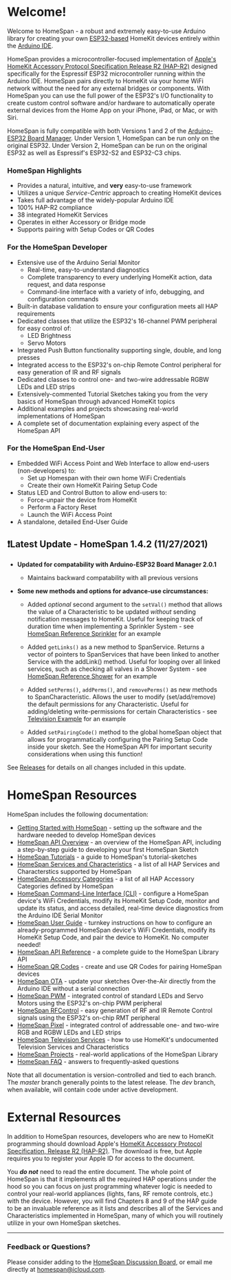 # Welcome!

Welcome to HomeSpan - a robust and extremely easy-to-use Arduino library for creating your own [ESP32-based](https://www.espressif.com/en/products/modules/esp32) HomeKit devices entirely within the [Arduino IDE](http://www.arduino.cc).

HomeSpan provides a microcontroller-focused implementation of [Apple's HomeKit Accessory Protocol Specification Release R2 (HAP-R2)](https://developer.apple.com/homekit/specification/) designed specifically for the Espressif ESP32 microcontroller running within the Arduino IDE.  HomeSpan pairs directly to HomeKit via your home WiFi network without the need for any external bridges or components.  With HomeSpan you can use the full power of the ESP32's I/O functionality to create custom control software and/or hardware to automatically operate external devices from the Home App on your iPhone, iPad, or Mac, or with Siri.

HomeSpan is fully compatible with both Versions 1 and 2 of the [Arduino-ESP32 Board Manager](https://github.com/espressif/arduino-esp32).  Under Version 1, HomeSpan can be run only on the original ESP32.  Under Version 2, HomeSpan can be run on the original ESP32 as well as Espressif's ESP32-S2 and ESP32-C3 chips.

### HomeSpan Highlights

* Provides a natural, intuitive, and **very** easy-to-use framework
* Utilizes a unique *Service-Centric* approach to creating HomeKit devices
* Takes full advantage of the widely-popular Arduino IDE
* 100% HAP-R2 compliance
* 38 integrated HomeKit Services
* Operates in either Accessory or Bridge mode
* Supports pairing with Setup Codes or QR Codes

### For the HomeSpan Developer

* Extensive use of the Arduino Serial Monitor
  * Real-time, easy-to-understand diagnostics
  * Complete transparency to every underlying HomeKit action, data request, and data response
  * Command-line interface with a variety of info, debugging, and configuration commands
* Built-in database validation to ensure your configuration meets all HAP requirements
* Dedicated classes that utilize the ESP32's 16-channel PWM peripheral for easy control of:
  * LED Brightness
  * Servo Motors
* Integrated Push Button functionality supporting single, double, and long presses 
* Integrated access to the ESP32's on-chip Remote Control peripheral for easy generation of IR and RF signals
* Dedicated classes to control one- and two-wire addressable RGBW LEDs and LED strips
* Extensively-commented Tutorial Sketches taking you from the very basics of HomeSpan through advanced HomeKit topics
* Additional examples and projects showcasing real-world implementations of HomeSpan
* A complete set of documentation explaining every aspect of the HomeSpan API

### For the HomeSpan End-User

* Embedded WiFi Access Point and Web Interface to allow end-users (non-developers) to:
  * Set up Homespan with their own home WiFi Credentials
  * Create their own HomeKit Pairing Setup Code
* Status LED and Control Button to allow end-users to:
  * Force-unpair the device from HomeKit
  * Perform a Factory Reset
  * Launch the WiFi Access Point
* A standalone, detailed End-User Guide

## ❗Latest Update - HomeSpan 1.4.2 (11/27/2021)

* **Updated for compatability with Arduino-ESP32 Board Manager 2.0.1**
  * Maintains backward compatability with all previous versions

* **Some new methods and options for advance-use circumstances:**

  * Added *optional* second argument to the `setVal()` method that allows the value of a Characteristic to be updated *without* sending notification messages to HomeKit.  Useful for keeping track of duration time when implementing a Sprinkler System - see [HomeSpan Reference Sprinkler](https://github.com/HomeSpan/HomeSpanReferenceSketches/tree/main/ReferenceSprinklers) for an example

  * Added `getLinks()` as a new method to SpanService.  Returns a vector of pointers to SpanServices that have been linked to another Service with the addLink() method.  Useful for looping over all linked services, such as checking all valves in a Shower System - see [HomeSpan Reference Shower](https://github.com/HomeSpan/HomeSpanReferenceSketches/tree/main/ReferenceShower) for an example

  * Added `setPerms()`, `addPerms()`, and `removePerms()` as new methods to SpanCharacteristic.  Allows the user to modify (set/add/remove) the default permissions for any Characteristic.  Useful for adding/deleting write-permissions for certain Characteristics - see [Television Example](https://github.com/HomeSpan/HomeSpan/tree/master/Other%20Examples/Television) for an example

  * Added `setPairingCode()` method to the global homeSpan object that allows for programmatically configuring the Pairing Setup Code inside your sketch. See the HomeSpan API for important security considerations when using this function!

See [Releases](https://github.com/HomeSpan/HomeSpan/releases) for details on all changes included in this update.

# HomeSpan Resources

HomeSpan includes the following documentation:

* [Getting Started with HomeSpan](https://github.com/HomeSpan/HomeSpan/blob/master/docs/GettingStarted.md) - setting up the software and the hardware needed to develop HomeSpan devices
* [HomeSpan API Overview](https://github.com/HomeSpan/HomeSpan/blob/master/docs/Overview.md) - an overview of the HomeSpan API, including a step-by-step guide to developing your first HomeSpan Sketch
* [HomeSpan Tutorials](https://github.com/HomeSpan/HomeSpan/blob/master/docs/Tutorials.md) - a guide to HomeSpan's tutorial-sketches
* [HomeSpan Services and Characteristics](https://github.com/HomeSpan/HomeSpan/blob/master/docs/ServiceList.md) - a list of all HAP Services and Characterstics supported by HomeSpan
* [HomeSpan Accessory Categories](https://github.com/HomeSpan/HomeSpan/blob/master/docs/Categories.md) - a list of all HAP Accessory Categories defined by HomeSpan
* [HomeSpan Command-Line Interface (CLI)](https://github.com/HomeSpan/HomeSpan/blob/master/docs/CLI.md) - configure a HomeSpan device's WiFi Credentials, modify its HomeKit Setup Code, monitor and update its status, and access detailed, real-time device diagnostics from the Arduino IDE Serial Monitor
* [HomeSpan User Guide](https://github.com/HomeSpan/HomeSpan/blob/master/docs/UserGuide.md) - turnkey instructions on how to configure an already-programmed HomeSpan device's WiFi Credentials, modify its HomeKit Setup Code, and pair the device to HomeKit.  No computer needed!
* [HomeSpan API Reference](https://github.com/HomeSpan/HomeSpan/blob/master/docs/Reference.md) - a complete guide to the HomeSpan Library API
* [HomeSpan QR Codes](https://github.com/HomeSpan/HomeSpan/blob/master/docs/QRCodes.md) - create and use QR Codes for pairing HomeSpan devices
* [HomeSpan OTA](https://github.com/HomeSpan/HomeSpan/blob/master/docs/OTA.md) - update your sketches Over-the-Air directly from the Arduino IDE without a serial connection
* [HomeSpan PWM](https://github.com/HomeSpan/HomeSpan/blob/master/docs/PWM.md) - integrated control of standard LEDs and Servo Motors using the ESP32's on-chip PWM peripheral
* [HomeSpan RFControl](https://github.com/HomeSpan/HomeSpan/blob/master/docs/RMT.md) - easy generation of RF and IR Remote Control signals using the ESP32's on-chip RMT peripheral
* [HomeSpan Pixel](https://github.com/HomeSpan/HomeSpan/blob/master/docs/Pixel.md) - integrated control of addressable one- and two-wire RGB and RGBW LEDs and LED strips
* [HomeSpan Television Services](https://github.com/HomeSpan/HomeSpan/blob/master/docs/TVServices.md) - how to use HomeKit's undocumented Television Services and Characteristics
* [HomeSpan Projects](https://github.com/topics/homespan) - real-world applications of the HomeSpan Library
* [HomeSpan FAQ](https://github.com/HomeSpan/HomeSpan/blob/master/docs/FAQ.md) - answers to frequently-asked questions

Note that all documentation is version-controlled and tied to each branch.  The *master* branch generally points to the latest release.  The *dev* branch, when available, will contain code under active development.

# External Resources

In addition to HomeSpan resources, developers who are new to HomeKit programming should download Apple's [HomeKit Accessory Protocol Specification, Release R2 (HAP-R2)](https://developer.apple.com/homekit/specification/). The download is free, but Apple requires you to register your Apple ID for access to the document.

You ***do not*** need to read the entire document.  The whole point of HomeSpan is that it implements all the required HAP operations under the hood so you can focus on just programming whatever logic is needed to control your real-world appliances (lights, fans, RF remote controls, etc.) with the device.  However, you will find Chapters 8 and 9 of the HAP guide to be an invaluable reference as it lists and describes all of the Services and Characteristics implemented in HomeSpan, many of which you will routinely utilize in your own HomeSpan sketches.

---

### Feedback or Questions?

Please consider adding to the [HomeSpan Discussion Board](https://github.com/HomeSpan/HomeSpan/discussions), or email me directly at [homespan@icloud.com](mailto:homespan@icloud.com).
